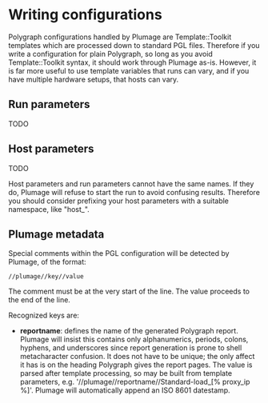 Writing configurations
======================

Polygraph configurations handled by Plumage are Template::Toolkit templates which are processed down to standard PGL files. Therefore if you write a configuration for plain Polygraph, so long as you avoid Template::Toolkit syntax, it should work through Plumage as-is. However, it is far more useful to use template variables that runs can vary, and if you have multiple hardware setups, that hosts can vary.

Run parameters
--------------

TODO

Host parameters
---------------

TODO

Host parameters and run parameters cannot have the same names. If they do, Plumage will refuse to start the run to avoid confusing results. Therefore you should consider prefixing your host parameters with a suitable namespace, like "host\_".

Plumage metadata
----------------

Special comments within the PGL configuration will be detected by Plumage, of the format:

	//plumage//key//value

The comment must be at the very start of the line. The value proceeds to the end of the line.

Recognized keys are:

- **reportname**: defines the name of the generated Polygraph report. Plumage will insist this contains only alphanumerics, periods, colons, hyphens, and underscores since report generation is prone to shell metacharacter confusion. It does not have to be unique; the only affect it has is on the heading Polygraph gives the report pages. The value is parsed after template processing, so may be built from template parameters, e.g. '//plumage//reportname//Standard-load\_[% proxy\_ip %]'. Plumage will automatically append an ISO 8601 datestamp.
